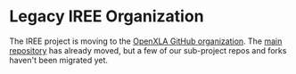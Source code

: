 # Legacy IREE Organization

The IREE project is moving to the
[OpenXLA GitHub organization](http://github.com/openxla). The
[main repository](https://github.com/openxla/iree) has already moved, but a few
of our sub-project repos and forks haven't been migrated yet.
